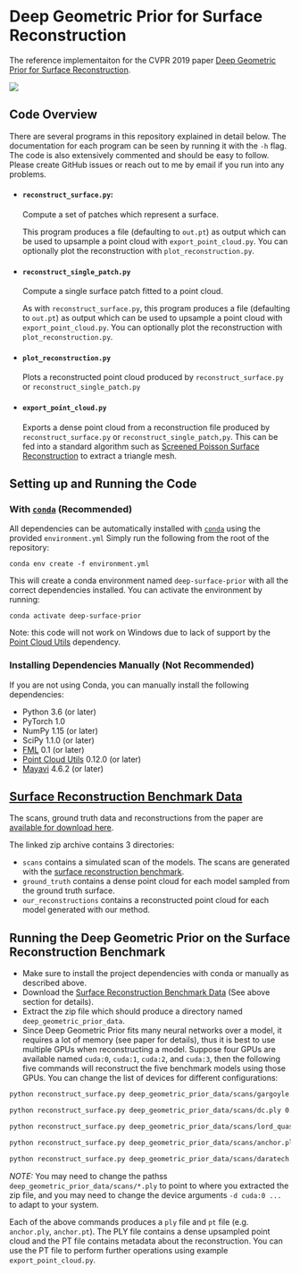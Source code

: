 # Deep Geometric Prior for Surface Reconstruction
The reference implementaiton for the CVPR 2019 paper [Deep Geometric Prior for Surface Reconstruction](https://arxiv.org/pdf/1811.10943.pdf).

![](https://github.com/fwilliams/deep-geometric-prior/blob/master/data/teaser.png)

## Code Overview
There are several programs in this repository explained in detail below. The documentation for each program can be seen by running it with the `-h` flag. The code is also extensively commented and should be easy to follow. Please create GitHub issues or reach out to me by email if you run into any problems.

- #### `reconstruct_surface.py`:
  Compute a set of patches which represent a surface. 

  This program produces a file (defaulting to `out.pt`) as output which can be used to upsample a point cloud with `export_point_cloud.py`. You can optionally plot the reconstruction with `plot_reconstruction.py`.
   
- #### `reconstruct_single_patch.py` 
  Compute a single surface patch fitted to a point cloud.

  As with `reconstruct_surface.py`, this program produces a file (defaulting to `out.pt`) as output which can be used to upsample a point cloud with `export_point_cloud.py`. You can optionally plot the reconstruction with `plot_reconstruction.py`.

   
- #### `plot_reconstruction.py` 
  Plots a reconstructed point cloud produced by `reconstruct_surface.py` or `reconstruct_single_patch.py`
   
- #### `export_point_cloud.py` 
  Exports a dense point cloud from a reconstruction file produced by `reconstruct_surface.py` or `reconstruct_single_patch,py`. 
  This can be fed into a standard algorithm such as [Screened Poisson Surface Reconstruction](https://github.com/mkazhdan/PoissonRecon) to extract a triangle mesh.


## Setting up and Running the Code
  
### With [`conda`](https://conda.io/en/latest/) (Recommended)
All dependencies can be automatically installed with [`conda`](https://conda.io/en/latest/) using the provided `environment.yml`
Simply run the following from the root of the repository:
  
```
conda env create -f environment.yml
```
  
This will create a conda environment named `deep-surface-prior` with all the correct dependencies installed. You can activate the environment by running:
```
conda activate deep-surface-prior
```

Note: this code will not work on Windows due to lack of support by the [Point Cloud Utils](https://github.com/fwilliams/point_cloud_utils) dependency. 

### Installing Dependencies Manually (Not Recommended)
If you are not using Conda, you can manually install the following dependencies:
- Python 3.6 (or later)
- PyTorch 1.0
- NumPy 1.15 (or later)
- SciPy 1.1.0 (or later)
- [FML](https://github.com/fwilliams/fml) 0.1 (or later)
- [Point Cloud Utils](https://github.com/fwilliams/point_cloud_utils) 0.12.0 (or later) 
- [Mayavi](https://docs.enthought.com/mayavi/mayavi/) 4.6.2 (or later)


## [Surface Reconstruction Benchmark Data](https://drive.google.com/file/d/17Elfc1TTRzIQJhaNu5m7SckBH_mdjYSe/view?usp=sharing)
The scans, ground truth data and reconstructions from the paper are [available for download here](https://drive.google.com/file/d/17Elfc1TTRzIQJhaNu5m7SckBH_mdjYSe/view?usp=sharing).

The linked zip archive contains 3 directories:
* `scans` contains a simulated scan of the models. The scans are generated with the [surface reconstruction benchmark](https://github.com/fwilliams/surface-reconstruction-benchmark).
* `ground_truth` contains a dense point cloud for each model sampled from the ground truth surface.
* `our_reconstructions` contains a reconstructed point cloud for each model generated with our method.

## Running the Deep Geometric Prior on the Surface Reconstruction Benchmark
* Make sure to install the project dependencies with conda or manually as described above.
* Download the [Surface Reconstruction Benchmark Data](https://drive.google.com/file/d/17Elfc1TTRzIQJhaNu5m7SckBH_mdjYSe/view?usp=sharing) (See above section for details).
* Extract the zip file which should produce a directory named `deep_geometric_prior_data`. 
* Since Deep Geometric Prior fits many neural networks over a model, it requires a lot of memory (see paper for details), thus it is best to use multiple GPUs when reconstructing a model. Suppose four GPUs are available named `cuda:0`, `cuda:1`, `cuda:2`, and `cuda:3`, then the following five commands will reconstruct the five benchmark models using those GPUs. You can change the list of devices for different configurations:
```bash
python reconstruct_surface.py deep_geometric_prior_data/scans/gargoyle.ply 0.01 1.0 20 -d cuda:0 cuda:1 cuda:2 cuda:3 -nl 25 -ng 25 -o gargoyle

python reconstruct_surface.py deep_geometric_prior_data/scans/dc.ply 0.01 1.0 20 -d cuda:0 cuda:1 cuda:2 cuda:3 -nl 25 -ng 25 -o dc

python reconstruct_surface.py deep_geometric_prior_data/scans/lord_quas.ply 0.01 1.0 10 -d cuda:0 cuda:1 cuda:2 cuda:3 -nl 25 -ng 25 -o lord_quas

python reconstruct_surface.py deep_geometric_prior_data/scans/anchor.ply 0.01 1.0 10 -d cuda:0 cuda:1 cuda:2 cuda:3 -nl 25 -ng 25 -o anchor

python reconstruct_surface.py deep_geometric_prior_data/scans/daratech.ply 0.01 1.0 10 -d cuda:0 cuda:1 cuda:2 cuda:3 -nl 25 -ng 25 -o daratech   
```

*NOTE:* You may need to change the pathss `deep_geometric_prior_data/scans/*.ply` to point to where you extracted the zip file, and you may need to change the device arguments `-d cuda:0 ...` to adapt to your system.

Each of the above commands produces a `ply` file and `pt` file (e.g. `anchor.ply`, `anchor.pt`). The PLY file contains a dense upsampled point cloud and the PT file contains metadata about the reconstruction. You can use the PT file to perform further operations using example `export_point_cloud.py`. 
